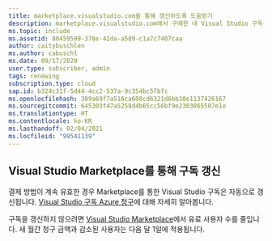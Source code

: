 ```yaml
---
title: marketplace.visualstudio.com을 통해 갱신하도록 도움받기
description: marketplace.visualstudio.com에서 구매한 내 Visual Studio 구독을 갱신하도록 도와주세요.
ms.topic: include
ms.assetid: 80459599-378e-42da-a589-c1a7c7407caa
author: caitybuschlen
ms.author: cabuschl
ms.date: 09/17/2020
user.type: subscriber, admin
tags: renewing
subscription.type: cloud
sap.id: b324c31f-5d44-4cc2-537a-9c354bc5fbfc
ms.openlocfilehash: 309a69f7a516ca608cd6321d6bb38e1137426167
ms.sourcegitcommit: 645303f47a5258d4b65cc56bf9e2303865587e1e
ms.translationtype: HT
ms.contentlocale: ko-KR
ms.lasthandoff: 02/04/2021
ms.locfileid: "99541139"
---
```

## <a name="renewing-subscriptions-through-visual-studio-marketplace"></a>Visual Studio Marketplace를 통해 구독 갱신 

결제 방법이 계속 유효한 경우 Marketplace를 통한 Visual Studio 구독은 자동으로 갱신됩니다. [Visual Studio 구독 Azure 청구](https://docs.microsoft.com/visualstudio/subscriptions/vscloud-billing-faq)에 대해 자세히 알아봅니다. 

구독을 갱신하지 않으려면 [Visual Studio Marketplace](https://marketplace.visualstudio.com/subscriptions)에서 유료 사용자 수를 줄입니다. 새 월간 청구 금액과 감소된 사용자는 다음 달 1일에 적용됩니다. 